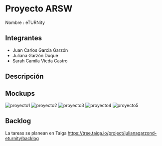 # Proyecto ARSW
Nombre : eTURNity

## Integrantes
- Juan Carlos Garcia Garzón
- Juliana Garzón Duque
- Sarah Camila Vieda Castro

## Descripción 

## Mockups
![proyecto1](https://user-images.githubusercontent.com/43153078/74982676-941fc800-5402-11ea-9abf-a7f5234e221e.PNG)
![proyecto2](https://user-images.githubusercontent.com/43153078/74982680-94b85e80-5402-11ea-9854-3256d1ef98a1.PNG)
![proyecto3](https://user-images.githubusercontent.com/43153078/74982682-9550f500-5402-11ea-804f-94c400802730.PNG)
![proyecto4](https://user-images.githubusercontent.com/43153078/74982683-9550f500-5402-11ea-9b06-f15cb1361528.PNG)
![proyecto5](https://user-images.githubusercontent.com/43153078/74982684-9550f500-5402-11ea-81af-b8e9e4f0ee00.PNG)


## Backlog
La tareas se planean en Taiga
https://tree.taiga.io/project/julianagarzond-eturnity/backlog
